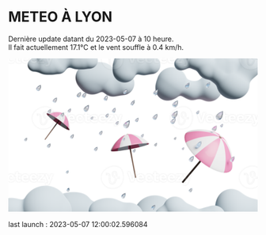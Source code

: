 # METEO À LYON

Dernière update datant du 2023-05-07 à 10 heure.  
Il fait actuellement 17.1°C et le vent souffle à 0.4 km/h.      

![](./.github/rain.png)

last launch : 2023-05-07 12:00:02.596084
